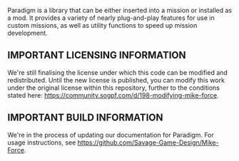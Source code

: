 Paradigm is a library that can be either inserted into a mission or installed as a mod. 
It provides a variety of nearly plug-and-play features for use in custom missions, as well as utility functions to speed up mission development.

## IMPORTANT LICENSING INFORMATION

We're still finalising the license under which this code can be modified and redistributed. 
Until the new license is published, you can modify this work under the original license within this repository, further to the conditions stated here: https://community.sogpf.com/d/198-modifying-mike-force.

## IMPORTANT BUILD INFORMATION

We're in the process of updating our documentation for Paradigm.
For usage instructions, see https://github.com/Savage-Game-Design/Mike-Force.


